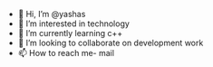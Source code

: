 - 👋 Hi, I’m @yashas
- 👀 I’m interested in technology
- 🌱 I’m currently learning c++
- 💞️ I’m looking to collaborate on development work
- 📫 How to reach me- mail

<!---
yashas is a ✨ special ✨ repository because its `README.md` (this file) appears on your GitHub profile.
You can click the Preview link to take a look at your changes.
--->
